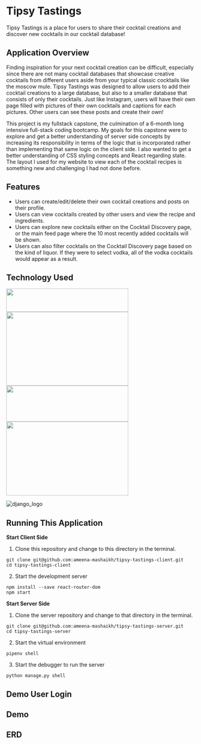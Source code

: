 # Tipsy Tastings

Tipsy Tastings is a place for users to share their cocktail creations and discover new cocktails in our cocktail database!

## Application Overview

Finding inspiration for your next cocktail creation can be difficult, especially since there are not many cocktail databases that showcase creative cocktails from different users aside from your typical classic cocktails like the moscow mule. Tipsy Tastings was designed to allow users to add their cocktail creations to a large database, but also to a smaller database that consists of only their cocktails. Just like Instagram, users will have their own page filled with pictures of their own cocktails and captions for each pictures. Other users can see these posts and create their own!

This project is my fullstack capstone, the culmination of a 6-month long intensive full-stack coding bootcamp. My goals for this capstone were to explore and get a better understanding of server side concepts by increasing its responsibility in terms of the logic that is incorporated rather than implementing that same logic on the client side. I also wanted to get a better understanding of CSS styling concepts and React regarding state. The layout I used for my website to view each of the cocktail recipes is something new and challenging I had not done before.

## Features

- Users can create/edit/delete their own cocktail creations and posts on their profile.
- Users can view cocktails created by other users and view the recipe and ingredients.
- Users can explore new cocktails either on the Cocktail Discovery page, or the main feed page where the 10 most recently added cocktails will be shown.
- Users can also filter cocktails on the Cocktail Discovery page based on the kind of liquor. If they were to select vodka, all of the vodka cocktails would appear as a result.

## Technology Used
<img src = "https://user-images.githubusercontent.com/98846407/217888626-aabbae4e-1342-4013-a9af-8168c0a18ef9.png" width = "325" height = "62"/>

<img src = "https://www.pngitem.com/pimgs/m/476-4768356_html-css-javascript-logo-clipart-png-download-html.png" width = "325" height = "197"/> 

<img src = "https://logos-download.com/wp-content/uploads/2016/09/React_logo_wordmark.png" width = "325" height = "96"/>

<img src = "https://upload.wikimedia.org/wikipedia/commons/thumb/f/f8/Python_logo_and_wordmark.svg/2560px-Python_logo_and_wordmark.svg.png" width = "325" height = "197" />

![django_logo](https://image.pngaaa.com/390/4169390-middle.png)

## Running This Application
**Start Client Side**
1. Clone this repository and change to this directory in the terminal.
```
git clone git@github.com:ameena-mashaikh/tipsy-tastings-client.git
cd tipsy-tastings-client
```
2. Start the development server
```
npm install --save react-router-dom
npm start
```

**Start Server Side**
1. Clone the server repository and change to that directory in the terminal.
```
git clone git@github.com:ameena-mashaikh/tipsy-tastings-server.git
cd tipsy-tastings-server
```
2. Start the virtual environment
```
pipenv shell
```
3. Start the debugger to run the server
```
python manage.py shell
```

## Demo User Login

## Demo

## ERD
